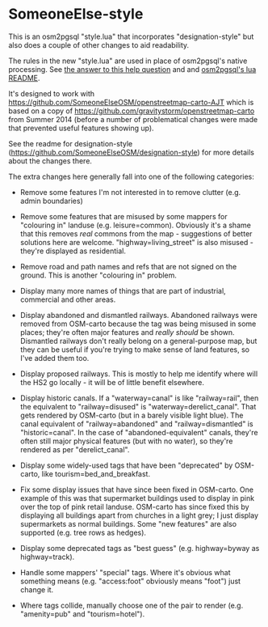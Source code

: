 SomeoneElse-style
=================
This is an osm2pgsql "style.lua" that incorporates "designation-style" but also does a couple of other changes to aid readability.

The rules in the new "style.lua" are used in place of osm2pgsql's native processing.  See [the answer to this help question](http://help.openstreetmap.org/questions/28465/osm2pqsql-and-lua/28466) and and [osm2pgsql's lua README](https://github.com/openstreetmap/osm2pgsql/blob/master/README_lua.md).

It's designed to work with https://github.com/SomeoneElseOSM/openstreetmap-carto-AJT which is based on a copy of https://github.com/gravitystorm/openstreetmap-carto from Summer 2014 (before a number of problematical changes were made that prevented useful features showing up).

See the readme for designation-style (https://github.com/SomeoneElseOSM/designation-style) for more details about the changes there.

The extra changes here generally fall into one of the following categories:

- Remove some features I'm not interested in to remove clutter (e.g. admin boundaries)

- Remove some features that are misused by some mappers for "colouring in" landuse (e.g. leisure=common).  Obviously it's a shame that this removes *real* commons from the map - suggestions of better solutions here are welcome.  "highway=living_street" is also misused - they're displayed as residential.

- Remove road and path names and refs that are not signed on the ground.  This is another "colouring in" problem.

- Display many more names of things that are part of industrial, commercial and other areas.

- Display abandoned and dismantled railways.  Abandoned railways were removed from OSM-carto because the tag was being misused in some places; they're often major features and *really should* be shown.  Dismantled railways don't really belong on a general-purpose map, but they can be useful if you're trying to make sense of land features, so I've added them too.

- Display proposed railways.  This is mostly to help me identify where will the HS2 go locally - it will be of little benefit elsewhere.

- Display historic canals.  If a "waterway=canal" is like "railway=rail", then the equivalent to "railway=disused" is "waterway=derelict_canal".  That gets rendered by OSM-carto (but in a barely visible light blue).  The canal equivalent of "railway=abandoned" and "railway=dismantled" is "historic=canal".  In the case of "abandoned-equivalent" canals, they're often still major physical features (but with no water), so they're rendered as per "derelict_canal".

- Display some widely-used tags that have been "deprecated" by OSM-carto, like tourism=bed_and_breakfast.

- Fix some display issues that have since been fixed in OSM-carto.  One example of this was that supermarket buildings used to display in pink over the top of pink retail landuse.  OSM-carto has since fixed this by displaying all buildings apart from churches in a light grey; I just display supermarkets as normal buildings.  Some "new features" are also supported (e.g. tree rows as hedges).

- Display some deprecated tags as "best guess" (e.g. highway=byway as highway=track).

- Handle some mappers' "special" tags.  Where it's obvious what something means (e.g. "access:foot" obviously means "foot") just change it.

- Where tags collide, manually choose one of the pair to render (e.g. "amenity=pub" and "tourism=hotel").